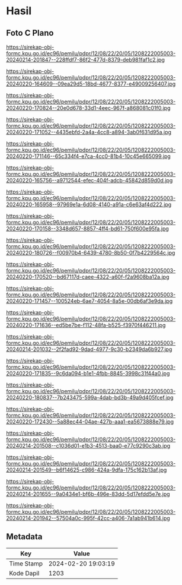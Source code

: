 # Hasil

## Foto C Plano

https://sirekap-obj-formc.kpu.go.id/ec96/pemilu/pdpr/12/08/22/20/05/1208222005003-20240214-201847--228ffdf7-86f2-477d-8379-deb981faf1c2.jpg

https://sirekap-obj-formc.kpu.go.id/ec96/pemilu/pdpr/12/08/22/20/05/1208222005003-20240220-164609--09ea29d5-18bd-4677-8377-e49009256407.jpg

https://sirekap-obj-formc.kpu.go.id/ec96/pemilu/pdpr/12/08/22/20/05/1208222005003-20240220-170824--20e0d678-33d1-4eec-967f-a868081c01f0.jpg

https://sirekap-obj-formc.kpu.go.id/ec96/pemilu/pdpr/12/08/22/20/05/1208222005003-20240220-171052--4435ebfd-2a4a-4cc8-a894-3ab0f631d95a.jpg

https://sirekap-obj-formc.kpu.go.id/ec96/pemilu/pdpr/12/08/22/20/05/1208222005003-20240220-171146--65c334f4-e7ca-4cc0-81b4-10c45e665099.jpg

https://sirekap-obj-formc.kpu.go.id/ec96/pemilu/pdpr/12/08/22/20/05/1208222005003-20240220-165756--a9712544-efec-404f-adcb-45842d859d0d.jpg

https://sirekap-obj-formc.kpu.go.id/ec96/pemilu/pdpr/12/08/22/20/05/1208222005003-20240220-165958--97969e1a-6d08-4140-a91a-c6e63af4d222.jpg

https://sirekap-obj-formc.kpu.go.id/ec96/pemilu/pdpr/12/08/22/20/05/1208222005003-20240220-170158--3348d657-8857-4ff4-bd61-750f600e95fa.jpg

https://sirekap-obj-formc.kpu.go.id/ec96/pemilu/pdpr/12/08/22/20/05/1208222005003-20240220-180726--f00970b4-6439-4780-8b50-0f7b4229564c.jpg

https://sirekap-obj-formc.kpu.go.id/ec96/pemilu/pdpr/12/08/22/20/05/1208222005003-20240220-170520--bd67117d-caee-4322-a60f-f2a9608ba12a.jpg

https://sirekap-obj-formc.kpu.go.id/ec96/pemilu/pdpr/12/08/22/20/05/1208222005003-20240220-171457--100524eb-6ae7-4054-8a5e-00db6af3e9da.jpg

https://sirekap-obj-formc.kpu.go.id/ec96/pemilu/pdpr/12/08/22/20/05/1208222005003-20240220-171636--ed5be7be-f112-48fa-b525-f3970f446211.jpg

https://sirekap-obj-formc.kpu.go.id/ec96/pemilu/pdpr/12/08/22/20/05/1208222005003-20240214-201032--2f2fad92-9dad-4977-9c30-b2349da6b927.jpg

https://sirekap-obj-formc.kpu.go.id/ec96/pemilu/pdpr/12/08/22/20/05/1208222005003-20240220-171835--9c6da094-b1e1-4fbb-8845-3998c31f44a0.jpg

https://sirekap-obj-formc.kpu.go.id/ec96/pemilu/pdpr/12/08/22/20/05/1208222005003-20240220-180837--7b243475-599a-4dab-bd3b-49a9d405fcef.jpg

https://sirekap-obj-formc.kpu.go.id/ec96/pemilu/pdpr/12/08/22/20/05/1208222005003-20240220-172430--5a88ec44-04ae-427b-aaa1-ea5673888e79.jpg

https://sirekap-obj-formc.kpu.go.id/ec96/pemilu/pdpr/12/08/22/20/05/1208222005003-20240214-201508--c1036d01-e1b3-4513-baa0-e77c9290c3ab.jpg

https://sirekap-obj-formc.kpu.go.id/ec96/pemilu/pdpr/12/08/22/20/05/1208222005003-20240214-201549--b6f14625-c986-424a-9dfa-175c162b13af.jpg

https://sirekap-obj-formc.kpu.go.id/ec96/pemilu/pdpr/12/08/22/20/05/1208222005003-20240214-201655--9a0434e1-bf6b-496e-83dd-5d17efdd5e7e.jpg

https://sirekap-obj-formc.kpu.go.id/ec96/pemilu/pdpr/12/08/22/20/05/1208222005003-20240214-201942--57504a0c-995f-42cc-a406-7a1ab941b614.jpg


## Metadata

| Key        | Value               |
| ---------- | ------------------- |
| Time Stamp | 2024-02-20 19:03:19 |
| Kode Dapil | 1203                |



